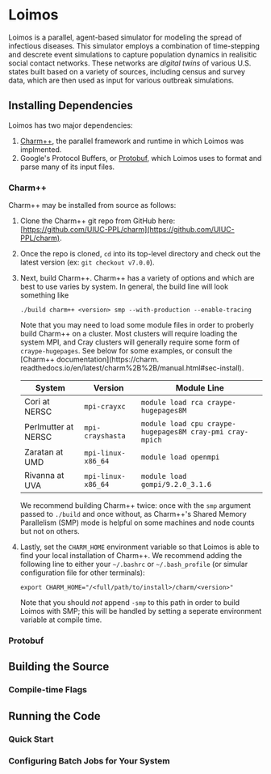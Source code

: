 # Loimos

Loimos is a parallel, agent-based simulator for modeling the spread of
infectious diseases. This simulator employs a combination of
time-stepping and descrete event simulations to capture
population dynamics in realisitic social contact networks. These
networks are *digital twins* of various U.S. states built based on a
variety of sources, including census and survey data,
which are then used as input for various outbreak simulations.

## Installing Dependencies

Loimos has two major dependencies:
1. [Charm++](https://github.com/UIUC-PPL/charm), the parallel framework
and runtime in which Loimos was implmented.
2. Google's Protocol Buffers, or [Protobuf](https://github.com/protocolbuffers/protobuf),
which Loimos uses to format and parse many of its input files.

### Charm++

Charm++ may be installed from source as follows:
1. Clone the Charm++ git repo from GitHub here: [https://github.com/UIUC-PPL/charm](https://github.com/UIUC-PPL/charm).
2. Once the repo is cloned, `cd` into its top-level directory and check out the latest version (ex: `git checkout v7.0.0`).
3. Next, build Charm++. Charm++ has a variety of options and which are best to use varies by system. In general, the build line will look something like

    ```./build charm++ <version> smp --with-production --enable-tracing```
  
    Note that you may need to load some module files in order to proberly build Charm++ on a cluster. Most clusters will require loading the system MPI, and   Cray clusters will generally require some form of `craype-hugepages`. See below for some examples, or consult the [Charm++ documentation](https://charm.  readthedocs.io/en/latest/charm%2B%2B/manual.html#sec-install).
  
    | System              | Version            | Module Line                                              |
    |---------------------|--------------------|----------------------------------------------------------|
    | Cori at NERSC       | `mpi-crayxc`       | `module load rca craype-hugepages8M`                     |
    | Perlmutter at NERSC | `mpi-crayshasta`   | `module load cpu craype-hugepages8M cray-pmi cray-mpich` |
    | Zaratan at UMD      | `mpi-linux-x86_64` | `module load openmpi`                                    |
    | Rivanna at UVA      | `mpi-linux-x86_64` | `module load gompi/9.2.0_3.1.6`                          |

    We recommend building Charm++ twice: once with the `smp` argument passed to `./build` and once without, as Charm++'s Shared Memory Parallelism (SMP) mode is helpful on some machines and node counts but not on others.

4. Lastly, set the `CHARM_HOME` environment variable so that Loimos is able to find your local installation of Charm++. We recommend adding the following line to either your `~/.bashrc` or `~/.bash_profile` (or simular configuration file for other terminals):
    
    ```export CHARM_HOME="/<full/path/to/install>/charm/<version>"```

    Note that you should *not* append `-smp` to this path in order to build Loimos with SMP; this will be handled by setting a seperate environment variable at compile time.

### Protobuf

## Building the Source

### Compile-time Flags

## Running the Code

### Quick Start

### Configuring Batch Jobs for Your System